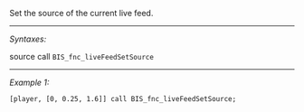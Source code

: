 Set the source of the current live feed.


---
*Syntaxes:*

source call `BIS_fnc_liveFeedSetSource`

---
*Example 1:*

```sqf
[player, [0, 0.25, 1.6]] call BIS_fnc_liveFeedSetSource;
```